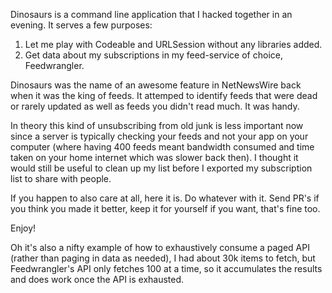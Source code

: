 Dinosaurs is a command line application that I hacked together in an evening. It serves a few purposes:

1. Let me play with Codeable and URLSession without any libraries added.
2. Get data about my subscriptions in my feed-service of choice, Feedwrangler.

Dinosaurs was the name of an awesome feature in NetNewsWire back when it was the king of feeds. It attemped to identify feeds that were dead or rarely updated as well as feeds you didn't read much. It was handy.

In theory this kind of unsubscribing from old junk is less important now since a server is typically checking your feeds and not your app on your computer (where having 400 feeds meant bandwidth consumed and time taken on your home internet which was slower back then).
I thought it would still be useful to clean up my list before I exported my subscription list to share with people.

If you happen to also care at all, here it is. Do whatever with it. Send PR's if you think you made it better, keep it for yourself if you want, that's fine too.

Enjoy!

Oh it's also a nifty example of how to exhaustively consume a paged API (rather than paging in data as needed), I had about 30k items to fetch, but Feedwrangler's API only fetches 100 at a time, so it accumulates the results and does work once the API is exhausted.
